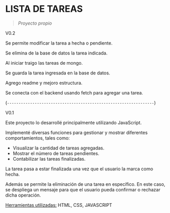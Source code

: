 # LISTA DE TAREAS
> *Proyecto propio*

V0.2

Se permite modificar la tarea a hecha o pendiente.

Se elimina de la base de datos la tarea indicada.

Al iniciar traigo las tareas de mongo.

Se guarda la tarea ingresada en la base de datos.

Agrego readme y mejoro estructura.

Se conecta con el backend usando fetch para agregar una tarea.

(`----------------------------------------------------------------`)

V0.1

Este proyecto lo desarrollé principalmente utilizando JavaScript.

Implementé diversas funciones para gestionar y mostrar diferentes comportamientos, tales como:

+ Visualizar la cantidad de tareas agregadas.
+ Mostrar el número de tareas pendientes.
+ Contabilizar las tareas finalizadas.

La tarea pasa a estar finalizada una vez que el usuario la marca como hecha.

Además se permite la eliminación de una tarea en específico. En este caso, se despliega un mensaje para que el usuario pueda confirmar o rechazar dicha operación.

<ins>Herramientas utilizadas:</ins> HTML, CSS, JAVASCRIPT

